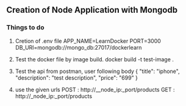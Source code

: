 ## **Creation of Node Application with Mongodb**

### Things to do
1. Cretion of .env file
APP_NAME=LearnDocker
PORT=3000
DB_URI=mongodb://mongo_db:27017/dockerlearn

2. Test the docker file by image build.
docker build -t test-image .

3. Test the api from postman, user following body
{
"title": "iphone",
"description": "test description",
"price": "699"
}

4. use the given urls
POST : http://__node_ip:_port/products
GET : http://_node_ip:_port/products

